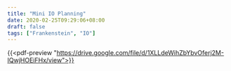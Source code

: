 ```yaml
---
title: "Mini IO Planning"
date: 2020-02-25T09:29:06+08:00
draft: false
tags: ["Frankenstein", "IO"]
---
```


{{<pdf-preview "https://drive.google.com/file/d/1XLLdeWihZbYbvOferj2M-IQwjHOEiFHx/view">}}
